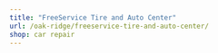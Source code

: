 ```yaml
---
title: "FreeService Tire and Auto Center"
url: /oak-ridge/freeservice-tire-and-auto-center/
shop: car repair
---
```

